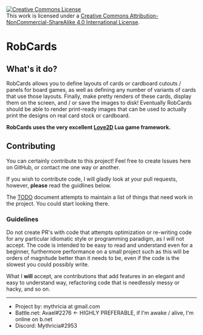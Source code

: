 <a rel="license" href="http://creativecommons.org/licenses/by-nc-sa/4.0/"><img alt="Creative Commons License" style="border-width:0" src="https://i.creativecommons.org/l/by-nc-sa/4.0/88x31.png" /></a><br />This work is licensed under a <a rel="license" href="http://creativecommons.org/licenses/by-nc-sa/4.0/">Creative Commons Attribution-NonCommercial-ShareAlike 4.0 International License</a>.

# RobCards

## What's it do?
RobCards allows you to define layouts of cards or cardboard cutouts / panels for board games, as well as defining any number of variants of cards that use those layouts. Finally, make pretty renders of these cards, display them on the screen, and / or save the images to disk! Eventually RobCards should be able to render print-ready images that can be used to actually print the designs on real card stock or cardboard.

**RobCards uses the very excellent [Love2D](https://love2d.org/) Lua game framework.**

## Contributing
You can certainly contribute to this project! Feel free to create Issues here on GitHub, or contact me one way or another.

If you wish to contribute code, I will gladly look at your pull requests, however, **please** read the guidlines below.

The [TODO](/TODO.md) document attempts to maintain a list of things that need work in the project. You could start looking there.


### Guidelines
Do not create PR's with code that attempts optimization or re-writing code for any particular idiomatic style or programming paradigm, as I will not accept. The code is intended to be easy to read and understand even for a beginner, furthermore performance on a small project such as this will be orders of magnitude better than it needs to be, even if the code is the slowest you could possibly write.

What I **will** accept, are contributions that add features in an elegant and easy to understand way, refactoring code that is needlessly messy or hacky, and so on.

-------

* Project by: mythricia at gmail.com
* Battle.net: Avael#2276  <- HIGHLY PREFERABLE, if I'm awake / alive, I'm online on b.net
* Discord:    Mythricia#2953
